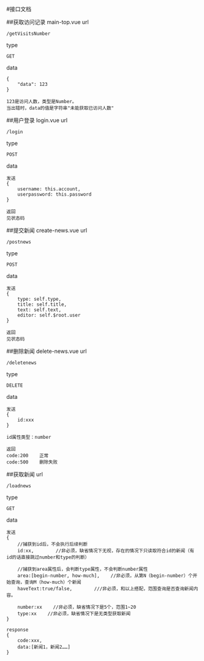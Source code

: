 #接口文档


##获取访问记录    main-top.vue
url

    /getVisitsNumber
    
type

    GET

data

    {
        "data": 123
    }
    
    123是访问人数，类型是Number。
    当出错时，data的值是字符串"未能获取已访问人数"
  

##用户登录    login.vue
url

    /login
    
type

    POST
    
data

    发送
    {
        username: this.account,
        userpassword: this.password
    }
    
    返回
    见状态码
    
##提交新闻    create-news.vue
url

    /postnews
    
type

    POST
    
data

    发送
    {
        type: self.type,
        title: self.title,
        text: self.text,
        editor: self.$root.user
    }
    
    返回
    见状态码
    
##删除新闻    delete-news.vue
url

    /deletenews
    
type

    DELETE
    
data

    发送
    {
        id:xxx
    }
    
    id属性类型：number
    
    返回
    code:200    正常
    code:500    删除失败
    
    
##获取新闻
url

    /loadnews
    
type

    GET

data

    发送
    {
        //捕获到id后，不会执行后续判断
        id:xx,        //非必须，缺省情况下无视，存在的情况下只读取符合id的新闻（有id的话直接跳过number和type的判断）
        
        //捕获到area属性后，会判断type属性，不会判断number属性
        area:[begin-number, how-much],    //非必须，从第N（begin-number）个开始查询，查询M（how-much）个新闻
        haveText:true/false,        ///非必须，和以上搭配，范围查询是否查询新闻内容。
        
        number:xx    //非必须，缺省情况下是5个，范围1~20
        type:xx    //非必须，缺省情况下是无类型获取新闻
    }
    
    response
    {
        code:xxx,
        data:[新闻1，新闻2……]
    }
    
